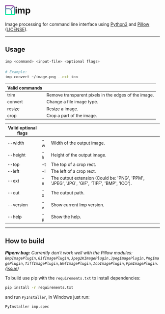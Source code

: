 <h1><img src="icon/icon.png" align="left" width="32" height="32">imp</h1>

Image processing for command line interface using [Python3](https://www.python.org/downloads/) and [Pillow](https://pypi.org/project/Pillow/) ([LICENSE](https://raw.githubusercontent.com/python-pillow/Pillow/master/LICENSE)).


---

## Usage

```bash
imp <command> <input-file> <optional flags>

# Example:
imp convert ~/image.png --ext ico
```


| Valid commands    ||
|---------|------------------------------------------------------|
| trim    | Remove transparent pixels in the edges of the image. |
| convert | Change a file image type.                            |
| resize  | Resize a image.                                      |
| crop    | Crop a part of the image.                            |  


| Valid optional flags    |||
|-----------|----|--------------------------------------------------------------------------------------------|
| --width   | -w | Width of the output image.                                                                 |
| --height  | -h | Height of the output image.                                                                |
| --top     | -t | The top of a crop rect.                                                                    |
| --left    | -l | The left of a crop rect.                                                                   |
| --ext     | -e | The output extension (Could be: 'PNG', 'PPM', 'JPEG', 'JPG', 'GIF', 'TIFF', 'BMP', 'ICO'). |
| --out     | -o | The output path.                                                                           |
| --version | -v | Show current Imp version.                                                                  |
| --help    | -p | Show the help.                                                                             |  


---  


## How to build

_**Pipenv bug:** Currently don't work well with the Pillow modules: ```BmpImagePlugin,GifImagePlugin,Jpeg2KImagePlugin,JpegImagePlugin,PngImagePlugin,TiffImagePlugin,WmfImagePlugin,IcoImagePlugin,PpmImagePlugin```. ([issue](https://github.com/brunurd/imp/issues/3))_  


To build use pip with the `requirements.txt` to install dependencies:  


```bash
pip install -r requirements.txt
```

and run `PyInstaller`, in Windows just run:  
```bash
PyInstaller imp.spec
```
